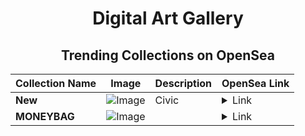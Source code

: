 <div align="center">

# Digital Art Gallery

## Trending Collections on OpenSea

| Collection Name                       | Image                                                                                     | Description                       | OpenSea Link                                                                                          |
|---------------------------------------|-------------------------------------------------------------------------------------------|-----------------------------------|--------------------------------------------------------------------------------------------------------|
| **New** | ![Image](https://i.seadn.io/s/raw/files/19e8c900b22ee30c6fab32926122fcc3.jpg?w=500&auto=format?w=200&auto=format) | Civic | <details><summary>Link</summary>[New](https://opensea.io/collection/new-555)</details> |
| **MONEYBAG** | ![Image](https://i.seadn.io/s/raw/files/a047257b5c931a6c4deb2f144802178c.png?w=500&auto=format?w=200&auto=format) |  | <details><summary>Link</summary>[MONEYBAG](https://opensea.io/collection/moneybag-1)</details> |

</div>